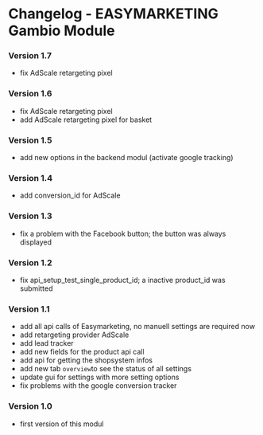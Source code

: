 # Changelog - EASYMARKETING Gambio Module

### Version 1.7
- fix AdScale retargeting pixel

### Version 1.6
- fix AdScale retargeting pixel
- add AdScale retargeting pixel for basket

### Version 1.5
- add new options in the backend modul (activate google tracking)

### Version 1.4
- add conversion_id for AdScale

### Version 1.3
- fix a problem with the Facebook button; the button was always displayed

### Version 1.2
-  fix api_setup_test_single_product_id; a inactive product_id was submitted

### Version 1.1
- add all api calls of Easymarketing, no manuell settings are required now
- add retargeting provider AdScale
- add lead tracker
- add new fields for the product api call
- add api for getting the shopsystem infos
- add new tab `overview`to see the status of all settings
- update gui for settings with more setting options
- fix problems with the google conversion tracker

### Version 1.0
- first version of this modul
